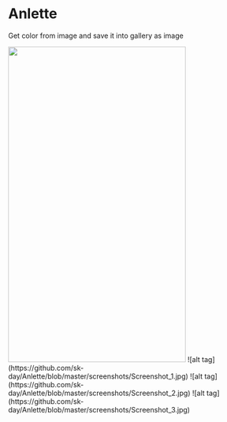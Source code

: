 # Anlette
Get color from image and save it into gallery as image

<img src="https://github.com/sk-day/Anlette/blob/master/screenshots/Screenshot_1.jpg" width="360" height="640">
![alt tag](https://github.com/sk-day/Anlette/blob/master/screenshots/Screenshot_1.jpg)
![alt tag](https://github.com/sk-day/Anlette/blob/master/screenshots/Screenshot_2.jpg) ![alt tag](https://github.com/sk-day/Anlette/blob/master/screenshots/Screenshot_3.jpg)
